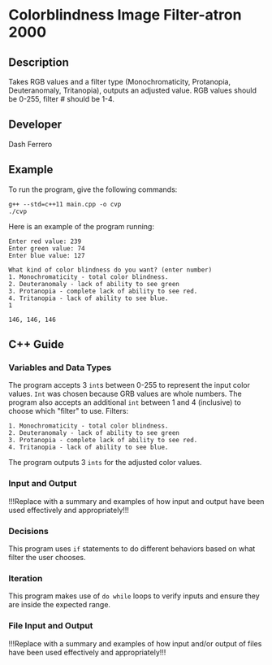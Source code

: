 # Colorblindness Image Filter-atron 2000

## Description

Takes RGB values and a filter type (Monochromaticity, Protanopia, Deuteranomaly, Tritanopia), outputs an adjusted value.
RGB values should be 0-255, filter # should be 1-4.

## Developer

Dash Ferrero

## Example

To run the program, give the following commands:

```
g++ --std=c++11 main.cpp -o cvp
./cvp
```

Here is an example of the program running:

```
Enter red value: 239
Enter green value: 74
Enter blue value: 127

What kind of color blindness do you want? (enter number)
1. Monochromaticity - total color blindness.
2. Deuteranomaly - lack of ability to see green
3. Protanopia - complete lack of ability to see red.
4. Tritanopia - lack of ability to see blue.
1

146, 146, 146
```

## C++ Guide

### Variables and Data Types

The program accepts 3 `int`s between 0-255 to represent the input color values. `Int` was chosen because GRB values are whole numbers. The program also accepts an additional `int` between 1 and 4 (inclusive) to choose which "filter" to use. Filters:
```
1. Monochromaticity - total color blindness.
2. Deuteranomaly - lack of ability to see green
3. Protanopia - complete lack of ability to see red.
4. Tritanopia - lack of ability to see blue.
```
The program outputs 3 `ints` for the adjusted color values.

### Input and Output

!!!Replace with a summary and examples of how input and output have been used effectively and appropriately!!!

### Decisions

This program uses `if` statements to do different behaviors based on what filter the user chooses.

### Iteration

This program makes use of `do while` loops to verify inputs and ensure they are inside the expected range.

### File Input and Output

!!!Replace with a summary and examples of how input and/or output of files have been used effectively and appropriately!!!
